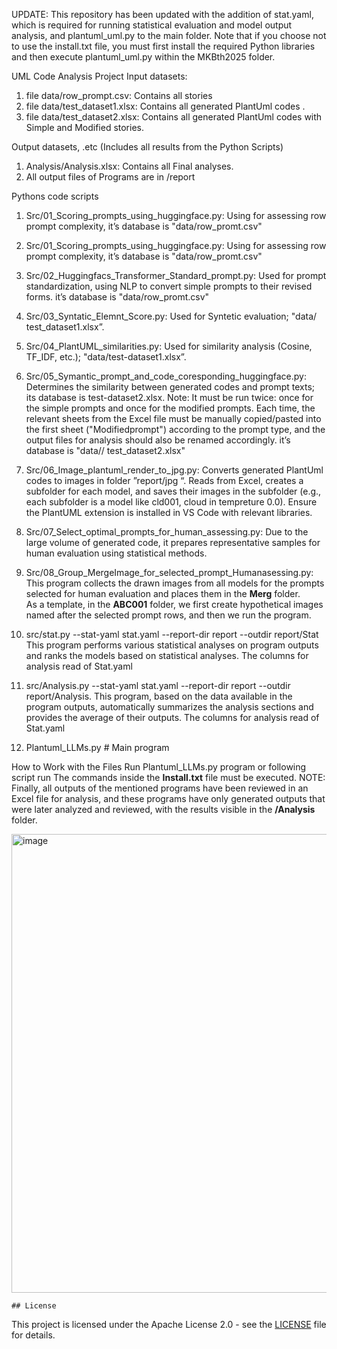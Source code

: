 UPDATE: This repository has been updated with the addition of stat.yaml, which is required for running statistical evaluation and model output analysis, and plantuml_uml.py to the main folder. Note that if you choose not to use the install.txt file, you must first install the required Python libraries and then execute plantuml_uml.py within the MKBth2025 folder.


UML Code Analysis Project
Input datasets:
1. file data/row_prompt.csv:    Contains all stories
2. file data/test_dataset1.xlsx:     Contains all generated PlantUml codes .
3. file data/test_dataset2.xlsx:    Contains all generated PlantUml codes with Simple and Modified stories.

Output datasets, .etc (Includes all results from the Python Scripts) 
1. Analysis/Analysis.xlsx: Contains all Final analyses.
2. All output files of Programs are in /report

Pythons code scripts
1.	Src/01_Scoring_prompts_using_huggingface.py: 
Using for assessing row prompt complexity, it’s database is "data/row_promt.csv"

2.	Src/01_Scoring_prompts_using_huggingface.py: 
Using for assessing row prompt complexity, it’s database is "data/row_promt.csv"
3. Src/02_Huggingfacs_Transformer_Standard_prompt.py: 
Used for prompt standardization, using NLP to convert simple prompts to their revised forms. it’s database is "data/row_promt.csv"
4. Src/03_Syntatic_Elemnt_Score.py: 
Used for Syntetic evaluation; "data/ test_dataset1.xlsx”.
5. Src/04_PlantUML_similarities.py: Used for similarity analysis (Cosine, TF_IDF, etc.); "data/test-dataset1.xlsx”.
6. Src/05_Symantic_prompt_and_code_coresponding_huggingface.py: 
Determines the similarity between generated codes and prompt texts; its database is test-dataset2.xlsx. Note: It must be run twice: once for the simple prompts and once for the modified prompts. Each time, the relevant sheets from the Excel file must be manually copied/pasted into the first sheet ("Modifiedprompt") according to the prompt type, and the output files for analysis should also be renamed accordingly. it’s database is "data// test_dataset2.xlsx"
7. Src/06_Image_plantuml_render_to_jpg.py:
Converts generated PlantUml codes to images in folder ”report/jpg “. Reads from Excel, creates a subfolder for each model, and saves their images in the subfolder (e.g., each subfolder is a model like cld001, cloud in tempreture 0.0). Ensure the PlantUML extension is installed in VS Code with relevant libraries.
8. Src/07_Select_optimal_prompts_for_human_assessing.py:
Due to the large volume of generated code, it prepares representative samples for human evaluation using statistical methods.
9. Src/08_Group_MergeImage_for_selected_prompt_Humanasessing.py: 
This program collects the drawn images from all models for the prompts selected for human evaluation and places them in the **Merg** folder.  
As a template, in the **ABC001** folder, we first create hypothetical images named after the selected prompt rows, and then we run the program.
10. src/stat.py --stat-yaml stat.yaml --report-dir report --outdir report/Stat
This program performs various statistical analyses on program outputs and ranks the models based on statistical analyses. The columns for analysis read of Stat.yaml
10. src/Analysis.py --stat-yaml stat.yaml --report-dir report --outdir report/Analysis.
This program, based on the data available in the program outputs, automatically summarizes the analysis sections and provides the average of their outputs. The columns for analysis read of Stat.yaml
11. Plantuml_LLMs.py # Main program
    
How to Work with the Files
Run Plantuml_LLMs.py program or following script run
The commands inside the **Install.txt** file must be executed.
NOTE: Finally, all outputs of the mentioned programs have been reviewed in an Excel file for analysis, and these programs have only generated outputs that were later analyzed and reviewed, with the results visible in the **/Analysis** folder.
 
   <img width="893" height="734" alt="image" src="https://github.com/user-attachments/assets/42064040-d9da-44c2-8fb3-37ba250d3017" />


    ## License
This project is licensed under the Apache License 2.0 - see the [LICENSE](LICENSE) file for details.
